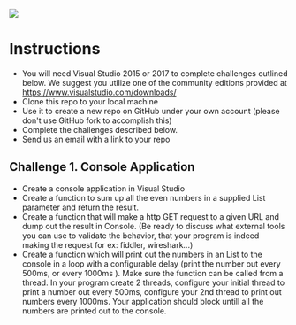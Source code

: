 ![](http://www.alsoenergy.com/wp/wp-content/uploads/FullColor_BlackTag-e1413573042293.png)

# Instructions
- You will need Visual Studio 2015 or 2017 to complete challenges outlined below. We suggest you utilize one of the community editions provided at https://www.visualstudio.com/downloads/
- Clone this repo to your local machine
- Use it to create a new repo on GitHub under your own account (please don't use GitHub fork to accomplish this)
- Complete the challenges described below. 
- Send us an email with a link to your repo

## Challenge 1. Console Application
- Create a console application in Visual Studio
- Create a function to sum up all the even numbers in a supplied List<int> parameter and return the result.
- Create a function that will make a http GET request to a given URL and dump out the result in Console. (Be ready to discuss what external tools you can use to validate the behavior, that your program is indeed making the request for ex: fiddler, wireshark...)  
- Create a function which will print out the numbers in an List<int> to the console in a loop with a configurable delay (print the number out every 500ms, or every 1000ms ). Make sure the function can be called from a thread. In your program create 2 threads, configure your initial thread to print a number out every 500ms, configure your 2nd thread to print out numbers every 1000ms. Your application should block untill all the numbers are printed out to the console.
